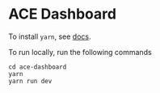 # ACE Dashboard

To install `yarn`, see [docs](https://classic.yarnpkg.com/en/). 

To run locally, run the following commands
```shell
cd ace-dashboard
yarn
yarn run dev
```
